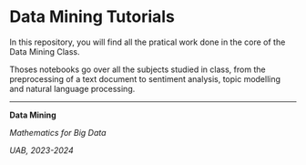 # Data Mining Tutorials

In this repository, you will find all the pratical work done in the core of the Data Mining Class.

Thoses notebooks go over all the subjects studied in class, from the preprocessing of a text document to sentiment analysis, topic modelling and natural language processing.

-------------
**Data Mining**

*Mathematics for Big Data*

*UAB, 2023-2024*
